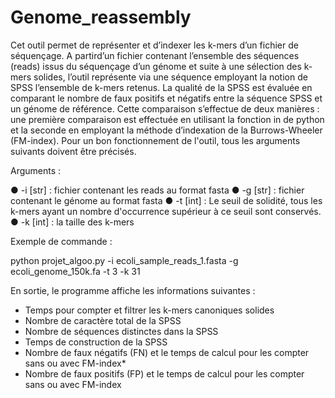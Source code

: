 # Genome_reassembly


Cet outil permet de représenter et d’indexer les k-mers d’un fichier de séquençage. A partird’un fichier contenant l’ensemble des séquences (reads) issus du séquençage d’un génome et suite à une sélection des k-mers solides, l’outil représente via une séquence employant la notion de SPSS l’ensemble de k-mers retenus. La qualité de la SPSS est évaluée en comparant le nombre de faux positifs et négatifs entre la séquence SPSS et un génome de référence. Cette comparaison s’effectue de deux manières : une première comparaison est effectuée en utilisant la fonction in de python et la seconde en employant la méthode d’indexation de la Burrows-Wheeler (FM-index).
Pour un bon fonctionnement de l'outil, tous les arguments suivants doivent être précisés.

Arguments :

● -i [str] : fichier contenant les reads au format fasta
● -g [str] : fichier contenant le génome au format fasta
● -t [int] : Le seuil de solidité, tous les k-mers ayant un nombre d'occurrence supérieur à ce
seuil sont conservés.
● -k [int] : la taille des k-mers

Exemple de commande :

python projet_algoo.py -i ecoli_sample_reads_1.fasta -g ecoli_genome_150k.fa -t 3 -k 31

En sortie, le programme affiche les informations suivantes :
- Temps pour compter et filtrer les k-mers canoniques solides
- Nombre de caractère total de la SPSS
- Nombre de séquences distinctes dans la SPSS
- Temps de construction de la SPSS
- Nombre de faux négatifs (FN) et le temps de calcul pour les compter sans ou avec
FM-index*
- Nombre de faux positifs (FP) et le temps de calcul pour les compter sans ou avec
FM-index
